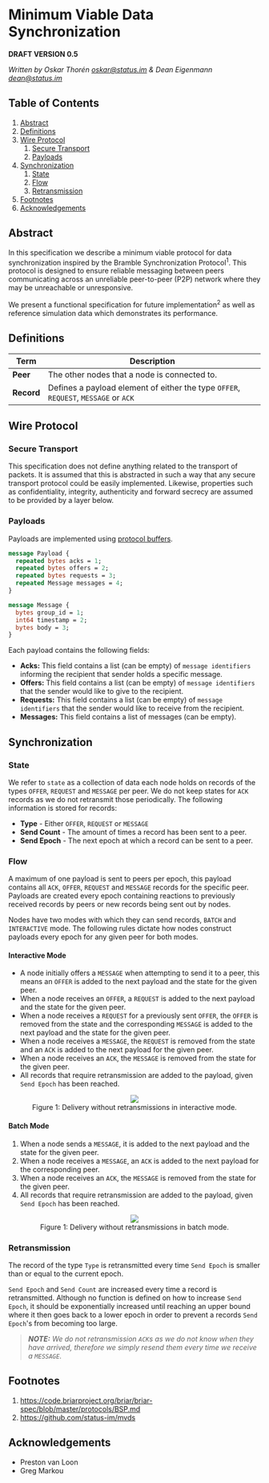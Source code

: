 # Minimum Viable Data Synchronization

**DRAFT VERSION 0.5**

*Written by Oskar Thorén oskar@status.im & Dean Eigenmann dean@status.im*

## Table of Contents

1. [Abstract](#abstract)
2. [Definitions](#definitions)
3. [Wire Protocol](#wire-protocol)
    1. [Secure Transport](#secure-transport) 
    2. [Payloads](#payloads)
4. [Synchronization](#synchronization)
    1. [State](#state)
    2. [Flow](#flow)
    3. [Retransmission](#retransmission)
5. [Footnotes](#footnotes)
6. [Acknowledgements](#acknowledgements)

## Abstract

In this specification we describe a minimum viable protocol for data synchronization inspired by the Bramble Synchronization Protocol<sup>1</sup>. This protocol is designed to ensure reliable messaging between peers communicating across an unreliable peer-to-peer (P2P) network where they may be unreachable or unresponsive.

We present a functional specification for future implementation<sup>2</sup> as well as reference simulation data which demonstrates its performance.

## Definitions

| Term | Description |
|------|-------------|
| **Peer** | The other nodes that a node is connected to. |
| **Record** | Defines a payload element of either the type `OFFER`, `REQUEST`, `MESSAGE` or `ACK` |

## Wire Protocol

### Secure Transport

This specification does not define anything related to the transport of packets. It is assumed that this is abstracted in such a way that any secure transport protocol could be easily implemented. Likewise, properties such as confidentiality, integrity, authenticity and forward secrecy are assumed to be provided by a layer below.

### Payloads

Payloads are implemented using [protocol buffers](https://developers.google.com/protocol-buffers/).

```protobuf
message Payload {
  repeated bytes acks = 1;
  repeated bytes offers = 2;
  repeated bytes requests = 3;
  repeated Message messages = 4;
}

message Message {
  bytes group_id = 1;
  int64 timestamp = 2;
  bytes body = 3;
}

```

Each payload contains the following fields:

- **Acks:** This field contains a list (can be empty) of `message identifiers` informing the recipient that sender holds a specific message.
- **Offers:** This field contains a list (can be empty) of `message identifiers` that the sender would like to give to the recipient.
- **Requests:** This field contains a list (can be empty) of `message identifiers` that the sender would like to receive from the recipient.
- **Messages:** This field contains a list of messages (can be empty).

## Synchronization

### State

We refer to `state` as a collection of data each node holds on records of the types `OFFER`, `REQUEST` and `MESSAGE` per peer. We do not keep states for `ACK` records as we do not retransmit those periodically. The following information is stored for records:

 - **Type** - Either `OFFER`, `REQUEST` or `MESSAGE`
 - **Send Count** - The amount of times a record has been sent to a peer.
 - **Send Epoch** - The next epoch at which a record can be sent to a peer.

### Flow

A maximum of one payload is sent to peers per epoch, this payload contains all `ACK`, `OFFER`, `REQUEST` and `MESSAGE` records for the specific peer. Payloads are created every epoch containing reactions to previously received records by peers or new records being sent out by nodes. 

Nodes have two modes with which they can send records, `BATCH` and `INTERACTIVE` mode. The following rules dictate how nodes construct payloads every epoch for any given peer for both modes.

#### Interactive Mode

 - A node initially offers a `MESSAGE` when attempting to send it to a peer, this means an `OFFER` is added to the next payload and the state for the given peer.
 - When a node receives an `OFFER`, a `REQUEST` is added to the next payload and the state for the given peer. 
 - When a node receives a `REQUEST` for a previously sent `OFFER`, the `OFFER` is removed from the state and the corresponding `MESSAGE` is added to the next payload and the state for the given peer.
 - When a node receives a `MESSAGE`, the `REQUEST` is removed from the state and an `ACK` is added to the next payload for the given peer.
 - When a node receives an `ACK`, the `MESSAGE` is removed from the state for the given peer.
 - All records that require retransmission are added to the payload, given `Send Epoch` has been reached.

<p align="center">
    <img src="./assets/mvds/interactive_seqdiagram.png" />
    <br />
    Figure 1: Delivery without retransmissions in interactive mode.
</p>

#### Batch Mode

 1. When a node sends a `MESSAGE`, it is added to the next payload and the state for the given peer.
 2. When a node receives a `MESSAGE`, an `ACK` is added to the next payload for the corresponding peer.
 3. When a node receives an `ACK`, the `MESSAGE` is removed from the state for the given peer.
 4. All records that require retransmission are added to the payload, given `Send Epoch` has been reached.

<!-- diagram -->

<p align="center">
    <img src="./assets/mvds/batch_seqdiagram.png" />
    <br />
    Figure 1: Delivery without retransmissions in batch mode.
</p>


<!-- Interactions with state, flow chart with retransmissions? -->

### Retransmission

The record of the type `Type` is retransmitted every time `Send Epoch` is smaller than or equal to the current epoch.

`Send Epoch` and `Send Count` are increased every time a record is retransmitted. Although no function is defined on how to increase `Send Epoch`, it should be exponentially increased until reaching an upper bound where it then goes back to a lower epoch in order to prevent a records `Send Epoch`'s from becoming too large.

> ***NOTE:** We do not retransmission `ACK`s as we do not know when they have arrived, therefore we simply resend them every time we receive a `MESSAGE`.*

## Footnotes

1. https://code.briarproject.org/briar/briar-spec/blob/master/protocols/BSP.md
2. https://github.com/status-im/mvds

## Acknowledgements
 - Preston van Loon
 - Greg Markou
